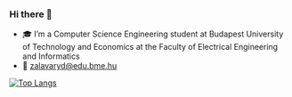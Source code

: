 ### Hi there 👋

- 🎓 I’m a Computer Science Engineering student at Budapest University of Technology and Economics at the Faculty of Electrical Engineering and Informatics
- 📧 zalavaryd@edu.bme.hu


[![Top Langs](https://github-readme-stats.vercel.app/api/top-langs/?username=Attaction&layout=compact)](https://github.com/anuraghazra/github-readme-stats)
